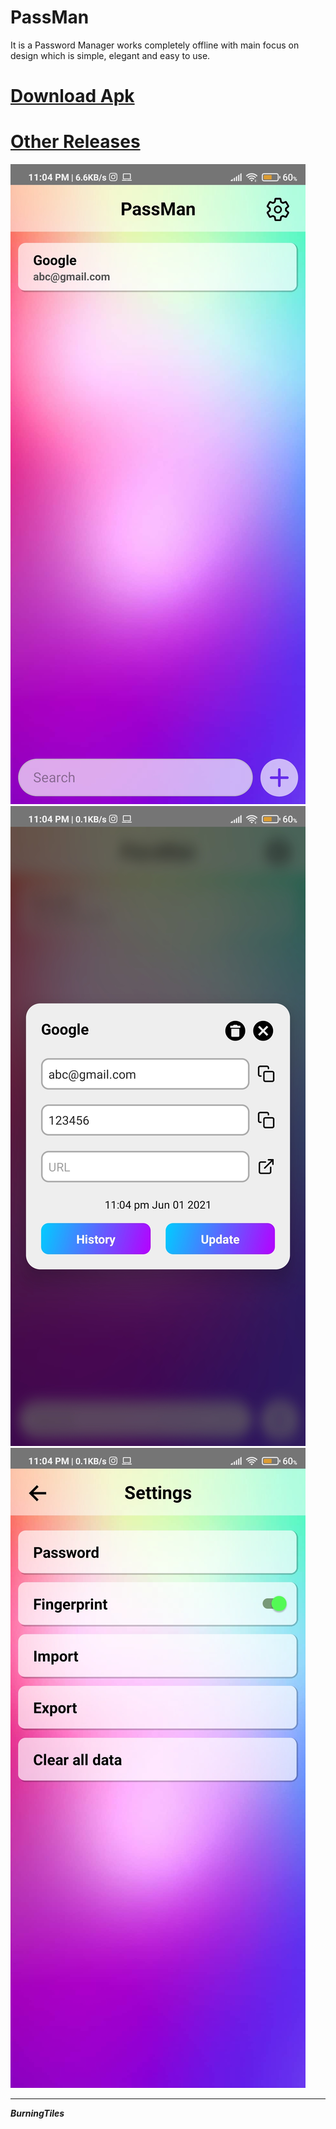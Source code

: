 # PassMan

It is a Password Manager works completely offline with main focus on design which is simple, elegant and easy to use.

# [Download Apk](https://github.com/BurningTiles/PassMan/releases/download/2.0/app-arm64-v8a-release.apk)
# [Other Releases](https://github.com/BurningTiles/PassMan/releases/tag/2.0)

<img src="home.jpg"/> <img src="detail.jpg"/><img src="settings.jpg"/>

---
***BurningTiles***
